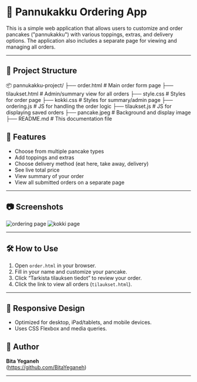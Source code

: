 # 🥞 Pannukakku Ordering App

This is a simple web application that allows users to customize and order pancakes ("pannukakku") with various toppings, extras, and delivery options. The application also includes a separate page for viewing and managing all orders.

---

## 📁 Project Structure

📦 pannukakku-project/
├── order.html # Main order form page
├── tilaukset.html # Admin/summary view for all orders
├── style.css # Styles for order page
├── kokki.css # Styles for summary/admin page
├── ordering.js # JS for handling the order logic
├── tilaukset.js # JS for displaying saved orders
├── pancake.jpeg # Background and display image
├── README.md # This documentation file

## 🚀 Features

- Choose from multiple pancake types
- Add toppings and extras
- Choose delivery method (eat here, take away, delivery)
- See live total price
- View summary of your order
- View all submitted orders on a separate page

---

## 📷 Screenshots
![ordering page ](/Images/Screenshot%202025-07-04%20at%2018.12.39.png)
![kokki page ](/Images/Screenshot%202025-07-04%20at%2019.11.16.png)

---

## 🛠️ How to Use

1. Open `order.html` in your browser.
2. Fill in your name and customize your pancake.
3. Click “Tarkista tilauksen tiedot” to review your order.
4. Click the link to view all orders (`tilaukset.html`).

---
## 📱 Responsive Design

- Optimized for desktop, iPad/tablets, and mobile devices.
- Uses CSS Flexbox and media queries.
## 👤 Author

**Bita Yeganeh**  
(https://github.com/BitaYeganeh)

---
